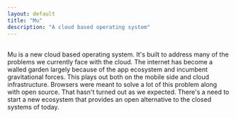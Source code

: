 ```yaml
---
layout: default
title: "Mu"
description: "A cloud based operating system"
---
```

<br>
<div id="abstract">
Mu is a new cloud based operating system.
It's built to address many of the problems we 
currently face with the cloud. 
The internet has become a walled garden largely because 
of the app ecosystem and incumbent gravitational forces. 
This plays out both on the mobile side and cloud infrastructure.
Browsers were meant to solve a lot of this problem along with 
open source. That hasn't turned out as we expected. There's a need
to start a new ecosystem that provides an open alternative 
to the closed systems of today.
</div>
